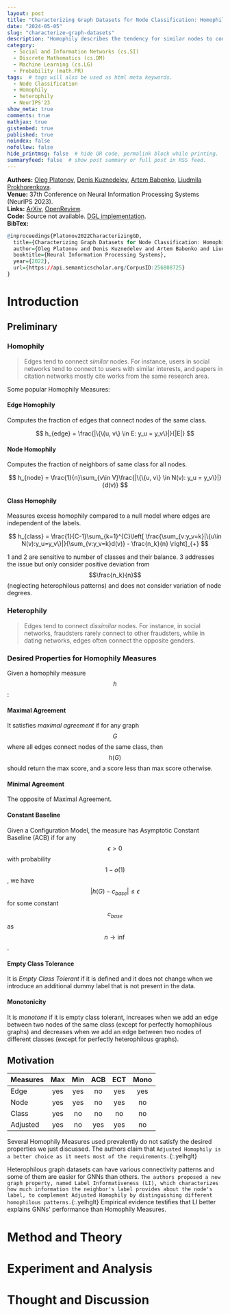 ```yaml
---
layout: post
title: "Characterizing Graph Datasets for Node Classification: Homophily–Heterophily Dichotomy and Beyond"
date: "2024-05-05"
slug: "characterize-graph-datasets"
description: "Homophily describes the tendency for similar nodes to connect, while heterophily involves dissimilar nodes, challenging GNNs. Current homophily measures have drawbacks. This work introduces 'adjusted homophily', which meets more desirable properties, and proposes 'label informativeness' (LI) to better distinguish heterophily types. LI aligns well with GNN performance, proving useful for characterizing graph structure."
category: 
  - Social and Information Networks (cs.SI)
  - Discrete Mathematics (cs.DM)
  - Machine Learning (cs.LG)
  - Probability (math.PR)
tags:  # tags will also be used as html meta keywords.
  - Node Classification
  - Homophily
  - heterophily
  - NeurIPS'23
show_meta: true
comments: true
mathjax: true
gistembed: true
published: true
noindex: false
nofollow: false
hide_printmsg: false  # hide QR code, permalink block while printing.
summaryfeed: false  # show post summary or full post in RSS feed.
---
```


**Authors:** [Oleg Platonov](https://arxiv.org/search/cs?searchtype=author&query=Platonov,+O), [Denis Kuznedelev](https://arxiv.org/search/cs?searchtype=author&query=Kuznedelev,+D), [Artem Babenko](https://arxiv.org/search/cs?searchtype=author&query=Babenko,+A), [Liudmila Prokhorenkova](https://arxiv.org/search/cs?searchtype=author&query=Prokhorenkova,+L). \
**Venue:** 37th Conference on Neural Information Processing Systems (NeurIPS 2023). \
**Links:** [ArXiv](https://arxiv.org/abs/2209.06177), [OpenReview](https://openreview.net/forum?id=D4GLZkTphJ). \
**Code:** Source not available. [DGL implementation](https://docs.dgl.ai/en/2.0.x/generated/dgl.node_label_informativeness.html). \
**BibTex:** 
~~~r 
@inproceedings{Platonov2022CharacterizingGD,
  title={Characterizing Graph Datasets for Node Classification: Homophily-Heterophily Dichotomy and Beyond},
  author={Oleg Platonov and Denis Kuznedelev and Artem Babenko and Liudmila Prokhorenkova},
  booktitle={Neural Information Processing Systems},
  year={2022},
  url={https://api.semanticscholar.org/CorpusID:256808725}
} 
~~~

# Introduction

## Preliminary

### Homophily
>Edges tend to connect *similar* nodes. For instance, users in social networks tend to connect to users with similar interests, and papers in citation networks mostly cite works from the same research area.

Some popular Homophily Measures: 

#### Edge Homophily

Computes the fraction of edges that connect nodes of the same class. 

$$
  h_{edge} = \frac{|\{\{u, v\} \in E: y_u = y_v\}|}{|E|}
$$

#### Node Homophily

Computes the fraction of neighbors of same class for all nodes.

$$
  h_{node} = \frac{1}{n}\sum_{v\in V}\frac{|\{\{u, v\} \in N(v): y_u = y_v\}|}{d(v)}
$$

#### Class Homophily

Measures excess homophily compared to a null model where edges are independent of the labels.

$$
h_{class} = \frac{1}{C-1}\sum_{k=1}^{C}\left[ \frac{\sum_{v:y_v=k}|\{u\in N(v):y_u=y_v\}|}{\sum_{v:y_v=k}d(v)} - \frac{n_k}{n} \right]_{+}
$$

1 and 2 are sensitive to number of classes and their balance. 3 addresses the issue but only consider positive deviation from $$\frac{n_k}{n}$$ (neglecting heterophilous patterns) and does not consider variation of node degrees.

### Heterophily

>Edges tend to connect *dissimilar* nodes. For instance, in social networks, fraudsters rarely connect to other fraudsters, while in dating networks, edges often connect the opposite genders.

### Desired Properties for Homophily Measures

Given a homophily measure $$h$$:

#### Maximal Agreement

It satisfies *maximal agreement* if for any graph $$G$$ where all edges connect nodes of the same class, then $$h(G)$$ should return the max score, and a score less than max score otherwise.

#### Minimal Agreement

The opposite of Maximal Agreement.

#### Constant Baseline

Given a Configuration Model, the measure has Asymptotic Constant Baseline (ACB) if for any $$\epsilon > 0$$ with probability $$1 - o(1)$$, we have $$|h(G) - c_{base}| \leq \epsilon$$ for some constant $$c_{base}$$ as $$n \rightarrow \inf$$.

#### Empty Class Tolerance

It is *Empty Class Tolerant* if it is defined and it does not change when we introduce an additional dummy label that is not present in the data.

#### Monotonicity 

It is *monotone* if it is empty class tolerant, increases when we add an edge between two nodes of the same class (except for perfectly homophilous graphs) and decreases when we add an edge between two nodes of different classes (except for perfectly heterophilous graphs).


## Motivation

| Measures | Max | Min | ACB | ECT | Mono |
| :--- | :---: | :---: | :---: | :---: | :---: |
| Edge | yes | yes | no | yes | yes|
| Node | yes | yes | no | yes | no |
| Class | yes | no | no | no | no |
| Adjusted | yes | no | yes | yes | no |

Several Homophily Measures used prevalently do not satisfy the desired properties we just discussed. The authors claim that `Adjusted Homophily is a better choice as it meets most of the requirements.`{:.yelhglt}

Heterophilous graph datasets can have various connectivity patterns and some of them are easier for GNNs than others. `The authors proposed a new graph property, named Label Informativeness (LI), which characterizes how much information the neighbor's label provides about the node's label, to complement Adjusted Homophily by distinguishing different homophilous patterns.`{:.yelhglt} Empirical evidence testifies that LI better explains GNNs' performance than Homophily Measures.

# Method and Theory

# Experiment and Analysis

# Thought and Discussion

